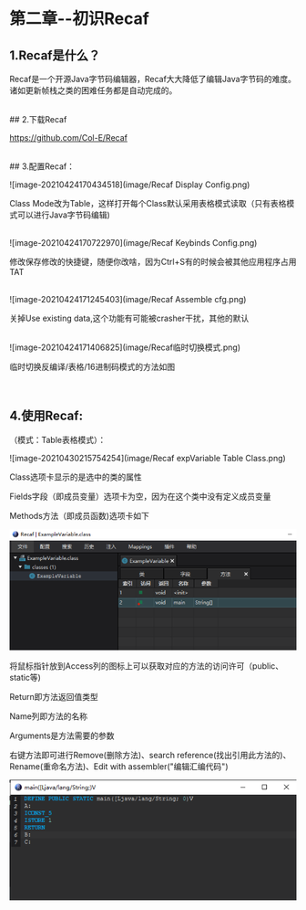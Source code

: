 # 第二章--初识Recaf

## 1.Recaf是什么？

Recaf是一个开源Java字节码编辑器，Recaf大大降低了编辑Java字节码的难度。 诸如更新帧栈之类的困难任务都是自动完成的。 

<br/>
## 2.下载Recaf

https://github.com/Col-E/Recaf

<br/>
## 3.配置Recaf：

![image-20210424170434518](image/Recaf Display Config.png)

Class Mode改为Table，这样打开每个Class默认采用表格模式读取（只有表格模式可以进行Java字节码编辑)

<br/>
![image-20210424170722970](image/Recaf Keybinds Config.png)

修改保存修改的快捷键，随便你改啥，因为Ctrl+S有的时候会被其他应用程序占用TAT

<br/>
![image-20210424171245403](image/Recaf Assemble cfg.png)

关掉Use existing data,这个功能有可能被crasher干扰，其他的默认

<br/>
![image-20210424171406825](image/Recaf临时切换模式.png)

临时切换反编译/表格/16进制码模式的方法如图

<br/>

## 4.使用Recaf:

（模式：Table表格模式）：

![image-20210430215754254](image/Recaf expVariable Table Class.png)

Class选项卡显示的是选中的类的属性

Fields字段（即成员变量）选项卡为空，因为在这个类中没有定义成员变量

Methods方法（即成员函数)选项卡如下

![](image/ExampleVariableTable.png)

将鼠标指针放到Access列的图标上可以获取对应的方法的访问许可（public、static等)

Return即方法返回值类型

Name列即方法的名称

Arguments是方法需要的参数

右键方法即可进行Remove(删除方法)、search reference(找出引用此方法的)、Rename(重命名方法)、Edit with assembler("编辑汇编代码")

![image-20210430222052872](image/ExampleVariableASM.png)

